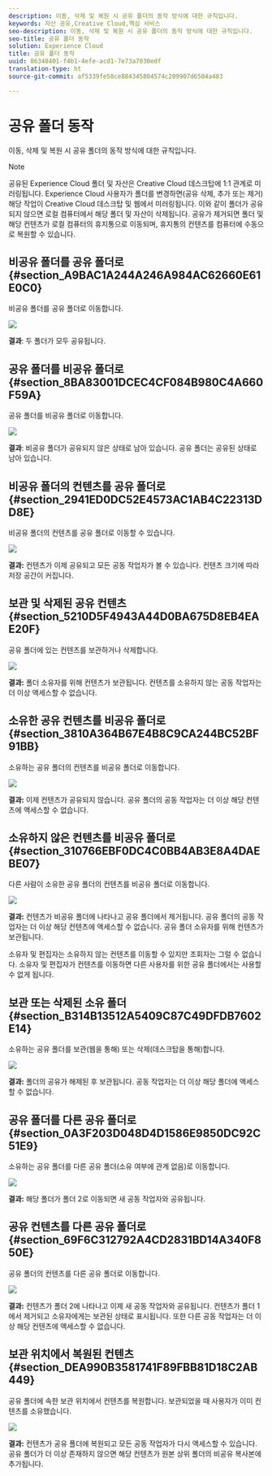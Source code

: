 ```yaml
---
description: 이동, 삭제 및 복원 시 공유 폴더의 동작 방식에 대한 규칙입니다.
keywords: 자산 공유,Creative Cloud,핵심 서비스
seo-description: 이동, 삭제 및 복원 시 공유 폴더의 동작 방식에 대한 규칙입니다.
seo-title: 공유 폴더 동작
solution: Experience Cloud
title: 공유 폴더 동작
uuid: 86348401-f4b1-4efe-acd1-7e73a7030edf
translation-type: ht
source-git-commit: af5339fe58ce884345804574c209907d6504a483

---
```



# 공유 폴더 동작

이동, 삭제 및 복원 시 공유 폴더의 동작 방식에 대한 규칙입니다.

>[!NOTE]
>
>공유된 Experience Cloud 폴더 및 자산은 Creative Cloud 데스크탑에 1:1 관계로 미러링됩니다. Experience Cloud 사용자가 폴더를 변경하면(공유 삭제, 추가 또는 제거) 해당 작업이 Creative Cloud 데스크탑 및 웹에서 미러링됩니다. 이와 같이 폴더가 공유되지 않으면 로컬 컴퓨터에서 해당 폴더 및 자산이 삭제됩니다. 공유가 제거되면 폴더 및 해당 컨텐츠가 로컬 컴퓨터의 휴지통으로 이동되며, 휴지통의 컨텐츠를 컴퓨터에 수동으로 복원할 수 있습니다.

## 비공유 폴더를 공유 폴더로 {#section_A9BAC1A244A246A984AC62660E61E0C0}

비공유 폴더를 공유 폴더로 이동합니다.

![](assets/01_assets_move.png)

**결과**: 두 폴더가 모두 공유됩니다.

## 공유 폴더를 비공유 폴더로 {#section_8BA83001DCEC4CF084B980C4A660F59A}

공유 폴더를 비공유 폴더로 이동합니다.

![](assets/02_assets_move.png)

**결과**: 비공유 폴더가 공유되지 않은 상태로 남아 있습니다. 공유 폴더는 공유된 상태로 남아 있습니다.

## 비공유 폴더의 컨텐츠를 공유 폴더로 {#section_2941ED0DC52E4573AC1AB4C22313DD8E}

비공유 폴더의 컨텐츠를 공유 폴더로 이동할 수 있습니다.

![](assets/03_assets_move.png)

**결과:** 컨텐츠가 이제 공유되고 모든 공동 작업자가 볼 수 있습니다. 컨텐츠 크기에 따라 저장 공간이 커집니다.

## 보관 및 삭제된 공유 컨텐츠 {#section_5210D5F4943A44D0BA675D8EB4EAE20F}

공유 폴더에 있는 컨텐츠를 보관하거나 삭제합니다.

![](assets/04_assets_move.png)

**결과:** 폴더 소유자를 위해 컨텐츠가 보관됩니다. 컨텐츠를 소유하지 않는 공동 작업자는 더 이상 액세스할 수 없습니다.

## 소유한 공유 컨텐츠를 비공유 폴더로 {#section_3810A364B67E4B8C9CA244BC52BF91BB}

소유하는 공유 폴더의 컨텐츠를 비공유 폴더로 이동합니다.

![](assets/05_assets_move.png)

**결과:** 이제 컨텐츠가 공유되지 않습니다. 공유 폴더의 공동 작업자는 더 이상 해당 컨텐츠에 액세스할 수 없습니다.

## 소유하지 않은 컨텐츠를 비공유 폴더로 {#section_310766EBF0DC4C0BB4AB3E8A4DAEBE07}

다른 사람이 소유한 공유 폴더의 컨텐츠를 비공유 폴더로 이동합니다.

![](assets/06_assets_move.png)

**결과:** 컨텐츠가 비공유 폴더에 나타나고 공유 폴더에서 제거됩니다. 공유 폴더의 공동 작업자는 더 이상 해당 컨텐츠에 액세스할 수 없습니다. 공유 폴더 소유자를 위해 컨텐츠가 보관됩니다.

소유자 및 편집자는 소유하지 않는 컨텐츠를 이동할 수 있지만 조회자는 그럴 수 없습니다. 소유자 및 편집자가 컨텐츠를 이동하면 다른 사용자를 위한 공유 폴더에서는 사용할 수 없게 됩니다.

## 보관 또는 삭제된 소유 폴더 {#section_B314B13512A5409C87C49DFDB7602E14}

소유하는 공유 폴더를 보관(웹을 통해) 또는 삭제(데스크탑을 통해)합니다.

![](assets/07_assets_move.png)

**결과:** 폴더의 공유가 해제된 후 보관됩니다. 공동 작업자는 더 이상 해당 폴더에 액세스할 수 없습니다.

## 공유 폴더를 다른 공유 폴더로 {#section_0A3F203D048D4D1586E9850DC92C51E9}

소유하는 공유 폴더를 다른 공유 폴더(소유 여부에 관계 없음)로 이동합니다.

![](assets/09_assets_move.png)

**결과:** 해당 폴더가 폴더 2로 이동되면 새 공동 작업자와 공유됩니다.

## 공유 컨텐츠를 다른 공유 폴더로 {#section_69F6C312792A4CD2831BD14A340F850E}

공유 폴더의 컨텐츠를 다른 공유 폴더로 이동합니다.

![](assets/11_assets_move.png)

**결과:** 컨텐츠가 폴더 2에 나타나고 이제 새 공동 작업자와 공유됩니다. 컨텐츠가 폴더 1에서 제거되고 소유자에게는 보관된 상태로 표시됩니다. 또한 다른 공동 작업자는 더 이상 해당 컨텐츠에 액세스할 수 없습니다.

## 보관 위치에서 복원된 컨텐츠 {#section_DEA990B3581741F89FBB81D18C2AB449}

공유 폴더에 속한 보관 위치에서 컨텐츠를 복원합니다. 보관되었을 때 사용자가 이미 컨텐츠를 소유했습니다.

![](assets/12_assets_move.png)

**결과:** 컨텐츠가 공유 폴더에 복원되고 모든 공동 작업자가 다시 액세스할 수 있습니다. 공유 폴더가 더 이상 존재하지 않으면 해당 컨텐츠가 원본 상위 폴더의 비공유 복사본에 추가됩니다.
